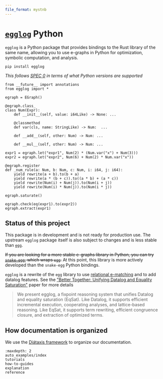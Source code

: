 ```yaml
---
file_format: mystnb
---
```


# [`egglog`](https://github.com/egraphs-good/egglog/) Python

`egglog` is a Python package that provides bindings to the Rust library of the same name,
allowing you to use e-graphs in Python for optimization, symbolic computation, and analysis.

```shell
pip install egglog
```

_This follows [SPEC 0](https://scientific-python.org/specs/spec-0000/) in terms of what Python versions are supported_

```{code-cell} python
from __future__ import annotations
from egglog import *

egraph = EGraph()

@egraph.class_
class Num(Expr):
    def __init__(self, value: i64Like) -> None: ...

    @classmethod
    def var(cls, name: StringLike) -> Num:  ...

    def __add__(self, other: Num) -> Num: ...

    def __mul__(self, other: Num) -> Num: ...

expr1 = egraph.let("expr1", Num(2) * (Num.var("x") + Num(3)))
expr2 = egraph.let("expr2", Num(6) + Num(2) * Num.var("x"))

@egraph.register
def _num_rule(a: Num, b: Num, c: Num, i: i64, j: i64):
    yield rewrite(a + b).to(b + a)
    yield rewrite(a * (b + c)).to((a * b) + (a * c))
    yield rewrite(Num(i) + Num(j)).to(Num(i + j))
    yield rewrite(Num(i) * Num(j)).to(Num(i * j))

egraph.saturate()
```

```{code-cell} python
egraph.check(eq(expr1).to(expr2))
egraph.extract(expr1)
```

## Status of this project

This package is in development and is not ready for production use. The upstream `egglog` package itself
is also subject to changes and is less stable than [`egg`](https://github.com/egraphs-good/egg).

~~If you are looking for a more stable e-graphs library in Python, you can try [`snake-egg`](https://github.com/egraphs-good/snake-egg), which wraps `egg`.~~ At this point, this library is more actively developed than the `snake-egg` Python bindings.

`egglog` is a rewrite of the `egg` library to use [relational e-matching](https://arxiv.org/abs/2108.02290) and to add datalog features.
See the ["Better Together: Unifying Datalog and Equality Saturation"](https://arxiv.org/abs/2304.04332) paper for more details

> We present egglog, a fixpoint reasoning system that unifies Datalog and equality saturation (EqSat). Like Datalog, it supports efficient incremental execution, cooperating analyses, and lattice-based reasoning. Like EqSat, it supports term rewriting, efficient congruence closure, and extraction of optimized terms.

## How documentation is organized

We use the [Diátaxis framework](https://diataxis.fr/) to organize our documentation.

```{toctree}
:maxdepth: 2
auto_examples/index
tutorials
how-to-guides
explanation
reference
```
